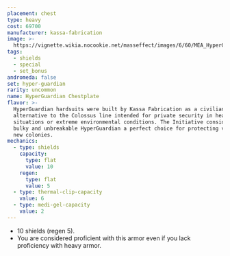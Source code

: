 ```yaml
---
placement: chest
type: heavy
cost: 69700
manufacturer: kassa-fabrication
image: >-
  https://vignette.wikia.nocookie.net/masseffect/images/6/60/MEA_HyperGuardian_Chest.png/revision/latest/scale-to-width-down/350?cb=20180505022848
tags:
  - shields
  - special
  - set_bonus
andromeda: false
set: hyper-guardian
rarity: uncommon
name: HyperGuardian Chestplate
flavor: >-
  HyperGuardian hardsuits were built by Kassa Fabrication as a civilian-friendly
  alternative to the Colossus line intended for private security in heavy-fire
  situations or extreme environmental conditions. The Initiative considered the
  bulky and unbreakable HyperGuardian a perfect choice for protecting vulnerable
  new colonies.
mechanics:
  - type: shields
    capacity:
      type: flat
      value: 10
    regen:
      type: flat
      value: 5
  - type: thermal-clip-capacity
    value: 6
  - type: medi-gel-capacity
    value: 2
---
```

- 10 shields (regen 5).
- You are considered proficient with this armor even if you lack proficiency with heavy
armor.
